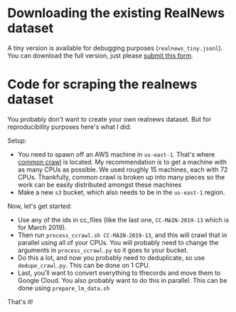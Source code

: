 # Downloading the existing RealNews dataset

A tiny version is available for debugging purposes (`realnews_tiny.jsonl`). You can download the full version, just please [submit this form](https://docs.google.com/forms/d/1LMAUeUtHNPXO9koyAIlDpvyKsLSYlrBj3rYhC30a7Ak).

# Code for scraping the realnews dataset

You probably don't want to create your own realnews dataset. But for reproducibility purposes here's what I did:

Setup:

- You need to spawn off an AWS machine in `us-east-1`. That's where [common crawl](https://registry.opendata.aws/commoncrawl/) is located. My recommendation is to get a machine with as many CPUs as possible. We used roughly 15 machines, each with 72 CPUs. Thankfully, common crawl is broken up into many pieces so the work can be easily distributed amongst these machines
- Make a new `s3` bucket, which also needs to be in the `us-east-1` region.

Now, let's get started:

- Use any of the ids in cc_files (like the last one, `CC-MAIN-2019-13` which is for March 2019).
- Then run `process_ccrawl.sh CC-MAIN-2019-13`, and this will crawl that in parallel using all of your CPUs. You will probably need to change the arguments in `process_ccrawl.py` so it goes to your bucket.
- Do this a lot, and now you probably need to deduplicate, so use `dedupe_crawl.py`. This can be done on 1 CPU.
- Last, you'll want to convert everything to tfrecords and move them to Google Cloud. You also probably want to do this in parallel. This can be done using `prepare_lm_data.sh`

That's it!
